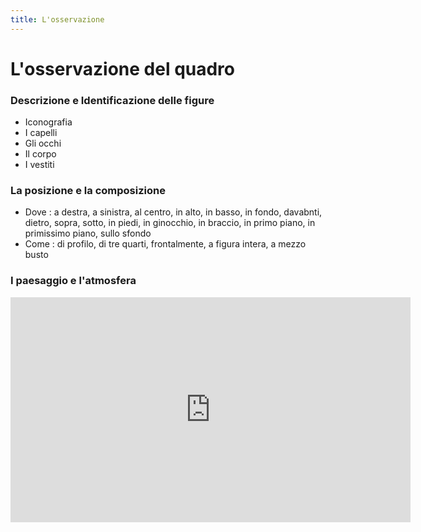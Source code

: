 ```yaml
---
title: L'osservazione
---
```


# L'osservazione del quadro

 
### Descrizione e Identificazione delle figure 

- Iconografia
- I capelli
- Gli occhi
- Il corpo
- I vestiti
   
### La posizione e la composizione

- Dove : a destra, a sinistra, al centro, in alto, in basso, in fondo, davabnti, dietro, sopra, sotto, in piedi, in ginocchio, in braccio, in primo piano, in primissimo piano, sullo sfondo
- Come : di profilo, di tre quarti, frontalmente, a figura intera, a mezzo busto

### I paesaggio e l'atmosfera

<iframe width="640" height="360" src="http://www.covaweb.it/scuola21/wp-content/uploads/2015/03/IL-PAESAGGIO-ITALIANO-NELLA-STORIA-DELLARTE.pdf" frameborder="0" allowfullscreen>
</iframe>
